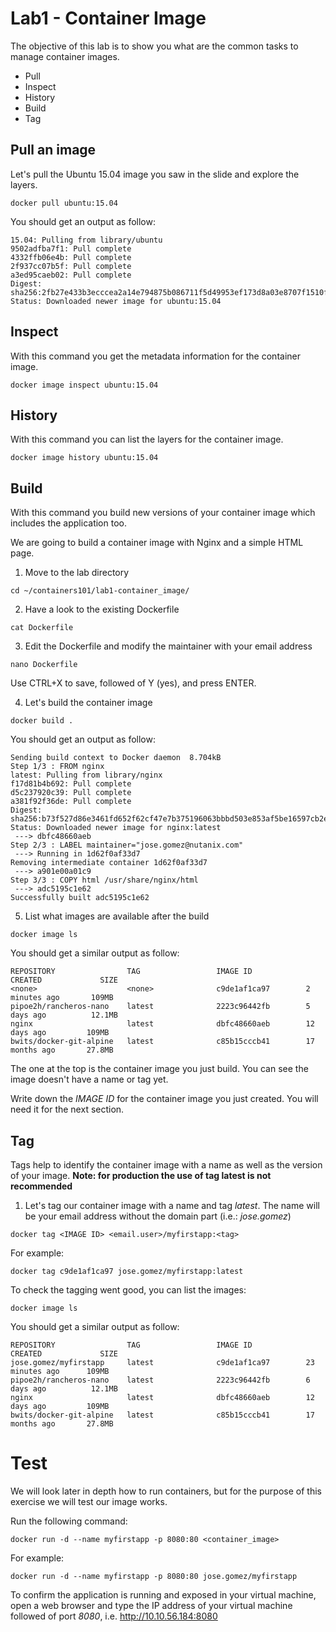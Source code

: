 # Lab1 - Container Image
The objective of this lab is to show you what are the common tasks to manage container images.

* Pull
* Inspect
* History
* Build
* Tag

## Pull an image
Let's pull the Ubuntu 15.04 image you saw in the slide and explore the layers.

```shell
docker pull ubuntu:15.04
```

You should get an output as follow:

```shell
15.04: Pulling from library/ubuntu
9502adfba7f1: Pull complete
4332ffb06e4b: Pull complete
2f937cc07b5f: Pull complete
a3ed95caeb02: Pull complete
Digest: sha256:2fb27e433b3ecccea2a14e794875b086711f5d49953ef173d8a03e8707f1510f
Status: Downloaded newer image for ubuntu:15.04
```

## Inspect
With this command you get the metadata information for the container image.

```shell
docker image inspect ubuntu:15.04
```

## History
With this command you can list the layers for the container image.

```shell
docker image history ubuntu:15.04
```

## Build
With this command you build new versions of your container image which includes the application too.

We are going to build a container image with Nginx and a simple HTML page.

1. Move to the lab directory

```shell
cd ~/containers101/lab1-container_image/
```

2. Have a look to the existing Dockerfile

```shell
cat Dockerfile
```

3. Edit the Dockerfile and modify the maintainer with your email address

```shell
nano Dockerfile
```

Use CTRL+X to save, followed of Y (yes), and press ENTER.

4. Let's build the container image

```shell
docker build . 
```

You should get an output as follow:

```shell
Sending build context to Docker daemon  8.704kB
Step 1/3 : FROM nginx
latest: Pulling from library/nginx
f17d81b4b692: Pull complete
d5c237920c39: Pull complete
a381f92f36de: Pull complete
Digest: sha256:b73f527d86e3461fd652f62cf47e7b375196063bbbd503e853af5be16597cb2e
Status: Downloaded newer image for nginx:latest
 ---> dbfc48660aeb
Step 2/3 : LABEL maintainer="jose.gomez@nutanix.com"
 ---> Running in 1d62f0af33d7
Removing intermediate container 1d62f0af33d7
 ---> a901e00a01c9
Step 3/3 : COPY html /usr/share/nginx/html
 ---> adc5195c1e62
Successfully built adc5195c1e62
 ```

5. List what images are available after the build

```shell
docker image ls
```

You should get a similar output as follow:

```shell
REPOSITORY                TAG                 IMAGE ID            CREATED             SIZE
<none>                    <none>              c9de1af1ca97        2 minutes ago       109MB
pipoe2h/rancheros-nano    latest              2223c96442fb        5 days ago          12.1MB
nginx                     latest              dbfc48660aeb        12 days ago         109MB
bwits/docker-git-alpine   latest              c85b15cccb41        17 months ago       27.8MB
```

The one at the top is the container image you just build. You can see the image doesn't have a name or tag yet.

Write down the *IMAGE ID* for the container image you just created. You will need it for the next section.

## Tag
Tags help to identify the container image with a name as well as the version of your image. **Note: for production the use of tag latest is not recommended**

1. Let's tag our container image with a name and tag *latest*. The name will be your email address without the domain part (i.e.: *jose.gomez*) 

```shell
docker tag <IMAGE ID> <email.user>/myfirstapp:<tag> 
```

For example:

```shell
docker tag c9de1af1ca97 jose.gomez/myfirstapp:latest
```

To check the tagging went good, you can list the images:

```shell
docker image ls
```

You should get a similar output as follow:
```shell
REPOSITORY                TAG                 IMAGE ID            CREATED             SIZE
jose.gomez/myfirstapp     latest              c9de1af1ca97        23 minutes ago      109MB
pipoe2h/rancheros-nano    latest              2223c96442fb        6 days ago          12.1MB
nginx                     latest              dbfc48660aeb        12 days ago         109MB
bwits/docker-git-alpine   latest              c85b15cccb41        17 months ago       27.8MB
```

# Test
We will look later in depth how to run containers, but for the purpose of this exercise we will test our image works.

Run the following command:

```shell
docker run -d --name myfirstapp -p 8080:80 <container_image>
```

For example:

```shell
docker run -d --name myfirstapp -p 8080:80 jose.gomez/myfirstapp
```

To confirm the application is running and exposed in your virtual machine, open a web browser and type the IP address of your virtual machine followed of port *8080*, i.e. http://10.10.56.184:8080